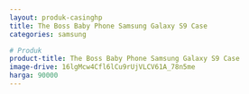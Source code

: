 ```yaml
---
layout: produk-casinghp
title: The Boss Baby Phone Samsung Galaxy S9 Case
categories: samsung

# Produk
product-title: The Boss Baby Phone Samsung Galaxy S9 Case
image-drive: 16lgMcw4Cfl6lCu9rUjVLCV61A_78n5me
harga: 90000
---
```

